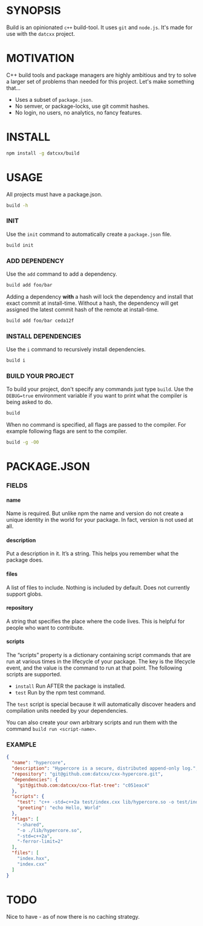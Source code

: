 # SYNOPSIS

Build is an opinionated `c++` build-tool. It uses `git` and `node.js`. It's made
for use with the `datcxx` project.

# MOTIVATION

C++ build tools and package managers are highly ambitious and try to solve
a larger set of problems than needed for this project. Let's make something
that...

- Uses a subset of `package.json`.
- No semver, or package-locks, use git commit hashes.
- No login, no users, no analytics, no fancy features.

# INSTALL

```bash
npm install -g datcxx/build
```

# USAGE
All projects must have a package.json.

```bash
build -h
```

### INIT
Use the `init` command to automatically create a `package.json` file.

```bash
build init
```

### ADD DEPENDENCY
Use the `add` command to add a dependency.

```bash
build add foo/bar
```

Adding a dependency **with** a hash will lock the dependency and
install that exact commit at install-time. Without a hash, the dependency
will get assigned the latest commit hash of the remote at install-time.

```bash
build add foo/bar ceda12f
```

### INSTALL DEPENDENCIES
Use the `i` command to recursively install dependencies.

```bash
build i
```

### BUILD YOUR PROJECT
To build your project, don't specify any commands just type `build`. Use the
`DEBUG=true` environment variable if you want to print what the compiler is
being asked to do.

```bash
build
```

When no command is specified, all flags are passed to the compiler. For example
following flags are sent to the compiler.

```bash
build -g -O0
```

# PACKAGE.JSON

### FIELDS

#### name
Name is required. But unlike npm the name and version do not create a unique
identity in the world for your package. In fact, version is not used at all.

#### description
Put a description in it. It’s a string. This helps you remember what the package
does.

#### files
A list of files to include. Nothing is included by default. Does not currently
support globs.

#### repository
A string that specifies the place where the code lives. This is helpful for
people who want to contribute.

#### scripts
The “scripts” property is a dictionary containing script commands that are run 
at various times in the lifecycle of your package. The key is the lifecycle
event, and the value is the command to run at that point. The following scripts
are supported.

- `install` Run AFTER the package is installed.
- `test` Run by the npm test command.

The `test` script is special because it will automatically discover headers
and compilation units needed by your dependencies.

You can also create your own arbitrary scripts and run them with the command
`build run <script-name>`.

### EXAMPLE

```json
{
  "name": "hypercore",
  "description": "Hypercore is a secure, distributed append-only log.",
  "repository": "git@github.com:datcxx/cxx-hypercore.git",
  "dependencies": {
    "git@github.com:datcxx/cxx-flat-tree": "c051eac4"
  },
  "scripts": {
    "test": "c++ -std=c++2a test/index.cxx lib/hypercore.so -o test/index && ./test/index",
    "greeting": "echo Hello, World"
  },
  "flags": [
    "-shared",
    "-o ./lib/hypercore.so",
    "-std=c++2a",
    "-ferror-limit=2"
  ],
  "files": [
    "index.hxx",
    "index.cxx"
  ]
}
```

# TODO
Nice to have - as of now there is no caching strategy.

